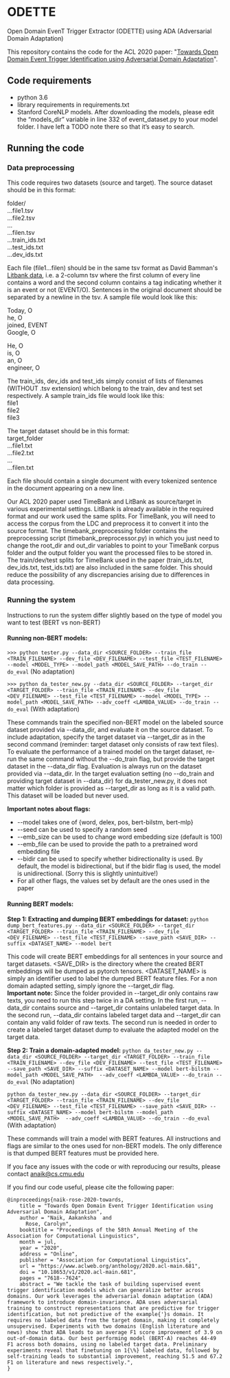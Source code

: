 # ODETTE
Open Domain EvenT Trigger Extractor (ODETTE) using ADA (Adversarial Domain Adaptation)

This repository contains the code for the ACL 2020 paper: "[Towards Open Domain Event Trigger Identification using Adversarial Domain Adaptation](https://www.aclweb.org/anthology/2020.acl-main.681.pdf)".

## Code requirements
- python 3.6 
- library requirements in requirements.txt
- Stanford CoreNLP models. After downloading the models, please edit the “models_dir” variable in line 332 of event_dataset.py to your model folder. I have left a TODO note there so that it’s easy to search.

## Running the code
### Data preprocessing
This code requires two datasets (source and target). The source dataset should be in this format:

folder/<br/>
...file1.tsv<br/>
...file2.tsv<br/>
...<br/>
...filen.tsv<br/>
...train_ids.txt<br/>
...test_ids.txt<br/>
...dev_ids.txt<br/>
 
Each file (file1...filen) should be in the same tsv format as David Bamman's [Litbank data](https://github.com/dbamman/litbank/tree/master/events/tsv), i.e. a 2-column tsv where the first column of every line contains a word and the second column contains a tag indicating whether it is an event or not (EVENT/O). Sentences in the original document should be separated by a newline in the tsv. A sample file would look like this:
 
Today, O<br/>
he, O<br/>
joined, EVENT<br/>
Google, O

He, O<br/>
is, O<br/>
an, O<br/>
engineer, O<br/>
 
The train_ids, dev_ids and test_ids simply consist of lists of filenames (WITHOUT .tsv extension) which belong to the train, dev and test set respectively. A sample train_ids file would look like this:<br/>
file1<br/>
file2<br/>
file3<br/>
 
The target dataset should be in this format:<br/>
target_folder<br/>
...file1.txt<br/>
...file2.txt<br/>
...<br/>
...filen.txt<br/>
 
Each file should contain a single document with every tokenized sentence in the document appearing on a new line.
 
Our ACL 2020 paper used TimeBank and LitBank as source/target in various experimental settings. LitBank is already available in the required format and our work used the same splits. For TimeBank, you will need to access the corpus from the LDC and preprocess it to convert it into the source format. The timebank_preprocessing folder contains the preprocessing script (timebank_preprocessor.py) in which you just need to change the root_dir and out_dir variables to point to your TimeBank corpus folder and the output folder you want the processed files to be stored in. The train/dev/test splits for TimeBank used in the paper (train_ids.txt, dev_ids.txt, test_ids.txt) are also included in the same folder. This should reduce the possibility of any discrepancies arising due to differences in data processing.

### Running the system
Instructions to run the system differ slightly based on the type of model you want to test (BERT vs non-BERT)

#### Running non-BERT models:
```>>> python tester.py --data_dir <SOURCE_FOLDER> --train_file <TRAIN_FILENAME> --dev_file <DEV_FILENAME> --test_file <TEST_FILENAME> --model <MODEL_TYPE> --model_path <MODEL_SAVE_PATH> --do_train --do_eval``` (No adaptation)
 
```>>> python da_tester_new.py --data_dir <SOURCE_FOLDER> --target_dir <TARGET_FOLDER> --train_file <TRAIN_FILENAME> --dev_file <DEV_FILENAME> --test_file <TEST_FILENAME> --model <MODEL_TYPE> --model_path <MODEL_SAVE_PATH> --adv_coeff <LAMBDA_VALUE> --do_train --do_eval``` (With adaptation)
 
These commands train the specified non-BERT model on the labeled source dataset provided via --data_dir, and evaluate it on the source dataset. To include adaptation, specify the target dataset via --target_dir as in the second command (reminder: target dataset only consists of raw text files). To evaluate the performance of a trained model on the target dataset, re-run the same command without the --do_train flag, but provide the target dataset in the --data_dir flag. Evaluation is always run on the dataset provided via --data_dir. In the target evaluation setting (no --do_train and providing target dataset in --data_dir) for da_tester_new.py, it does not matter which folder is provided as --target_dir as long as it is a valid path. This dataset will be loaded but never used.
 
<b>Important notes about flags:</b>
- --model takes one of {word, delex, pos, bert-bilstm, bert-mlp}
- --seed can be used to specify a random seed
- --emb_size can be used to change word embedding size (default is 100)
- --emb_file can be used to provide the path to a pretrained word embedding file
- --bidir can be used to specify whether bidirectionality is used. By default, the model is bidirectional, but if the bidir flag is used, the model is unidirectional. (Sorry this is slightly unintuitive!)
- For all other flags, the values set by default are the ones used in the paper
 
#### Running BERT models:
<b>Step 1: Extracting and dumping BERT embeddings for dataset:</b>
```python dump_bert_features.py --data_dir <SOURCE_FOLDER> --target_dir <TARGET_FOLDER> --train_file <TRAIN_FILENAME> --dev_file <DEV_FILENAME> --test_file <TEST_FILENAME> --save_path <SAVE_DIR> --suffix <DATASET_NAME> --model bert```
 
This code will create BERT embeddings for all sentences in your source and target datasets. <SAVE_DIR> is the directory where the created BERT embeddings will be dumped as pytorch tensors. <DATASET_NAME> is simply an identifier used to label the dumped BERT feature files. For a non domain adapted setting, simply ignore the --target_dir flag.<br/>
<b>Important note:</b> Since the folder provided in --target_dir only contains raw texts, you need to run this step twice in a DA setting. In the first run, --data_dir contains source and --target_dir contains unlabeled target data. In the second run, --data_dir contains labeled target data and --target_dir can contain any valid folder of raw texts. The second run is needed in order to create a labeled target dataset dump to evaluate the adapted model on the target data.
 
<b>Step 2: Train a domain-adapted model:</b>
```python da_tester_new.py --data_dir <SOURCE_FOLDER> --target_dir <TARGET_FOLDER> --train_file <TRAIN_FILENAME> --dev_file <DEV_FILENAME> --test_file <TEST_FILENAME> --save_path <SAVE_DIR> --suffix <DATASET_NAME> --model bert-bilstm --model_path <MODEL_SAVE_PATH>  --adv_coeff <LAMBDA_VALUE> --do_train --do_eval``` (No adaptation)
 
```python da_tester_new.py --data_dir <SOURCE_FOLDER> --target_dir <TARGET_FOLDER> --train_file <TRAIN_FILENAME> --dev_file <DEV_FILENAME> --test_file <TEST_FILENAME> --save_path <SAVE_DIR> --suffix <DATASET_NAME> --model bert-bilstm --model_path <MODEL_SAVE_PATH>  --adv_coeff <LAMBDA_VALUE> --do_train --do_eval``` (With adaptation)
 
These commands will train a model with BERT features. All instructions and flags are similar to the ones used for non-BERT models. The only difference is that dumped BERT features must be provided here.

If you face any issues with the code or with reproducing our results, please contact anaik@cs.cmu.edu

If you find our code useful, please cite the following paper:
```
@inproceedings{naik-rose-2020-towards,
    title = "Towards Open Domain Event Trigger Identification using Adversarial Domain Adaptation",
    author = "Naik, Aakanksha  and
      Rose, Carolyn",
    booktitle = "Proceedings of the 58th Annual Meeting of the Association for Computational Linguistics",
    month = jul,
    year = "2020",
    address = "Online",
    publisher = "Association for Computational Linguistics",
    url = "https://www.aclweb.org/anthology/2020.acl-main.681",
    doi = "10.18653/v1/2020.acl-main.681",
    pages = "7618--7624",
    abstract = "We tackle the task of building supervised event trigger identification models which can generalize better across domains. Our work leverages the adversarial domain adaptation (ADA) framework to introduce domain-invariance. ADA uses adversarial training to construct representations that are predictive for trigger identification, but not predictive of the example{'}s domain. It requires no labeled data from the target domain, making it completely unsupervised. Experiments with two domains (English literature and news) show that ADA leads to an average F1 score improvement of 3.9 on out-of-domain data. Our best performing model (BERT-A) reaches 44-49 F1 across both domains, using no labeled target data. Preliminary experiments reveal that finetuning on 1{\%} labeled data, followed by self-training leads to substantial improvement, reaching 51.5 and 67.2 F1 on literature and news respectively.",
}
```
